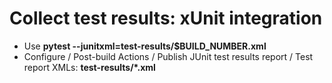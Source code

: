 # Collect test results: xUnit integration


* Use **pytest --junitxml=test-results/$BUILD_NUMBER.xml**
* Configure / Post-build Actions / Publish JUnit test results report / Test report XMLs: **test-results/*.xml**



